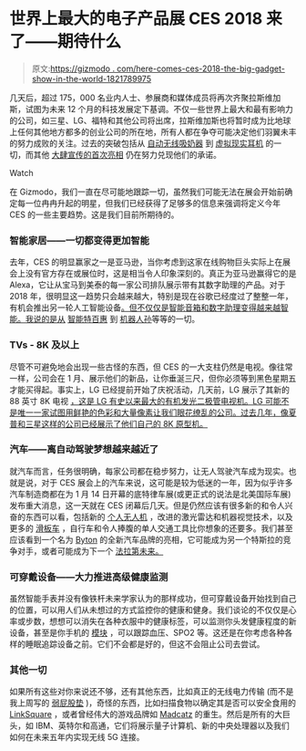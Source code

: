 # 世界上最大的电子产品展 CES 2018 来了——期待什么

> 原文:[https://gizmodo . com/here-comes-ces-2018-the-big-gadget-show-in-the-world-1821789975](https://gizmodo.com/here-comes-ces-2018-the-biggest-gadget-show-in-the-wor-1821789975)

几天后，超过 175，000 名业内人士、参展商和媒体成员将再次齐聚拉斯维加斯，试图为未来 12 个月的科技发展定下基调。不仅一些世界上最大和最有影响力的公司，如三星、LG、福特和其他公司将出席，拉斯维加斯也将暂时成为比地球上任何其他地方都多的创业公司的所在地，所有人都在争夺可能决定他们羽翼未丰的努力成败的关注。过去的突破包括从 [自动无线吸奶器](https://www.willowpump.com/) 到 [虚拟现实耳机](https://www.vive.com/us/) 的一切，而其他 [大肆宣传的首次亮相](https://jalopnik.com/accidental-billionaire-how-the-outlandish-ambition-of-1820471805) 仍在努力兑现他们的承诺。

Watch

在 Gizmodo，我们一直在尽可能地跟踪一切，虽然我们可能无法在展会开始前确定每一位冉冉升起的明星，但我们已经获得了足够多的信息来强调将定义今年 CES 的一些主要趋势。这是我们目前所期待的。

### 智能家居——一切都变得更加智能

去年，CES 的明显赢家之一是亚马逊，当你考虑到这家在线购物巨头实际上在展会上没有官方存在或展位时，这是相当令人印象深刻的。真正为亚马逊赢得它的是 Alexa，它让从宝马到美泰的每一家公司排队展示带有其数字助理的产品。对于 2018 年，很明显这一趋势只会越来越大，特别是现在谷歌已经度过了整整一年，有机会推出另一轮人工智能设备[。但不仅仅是智能音箱和数字助理变得越来越智能。我说的是从](https://gizmodo.com/its-hard-not-to-love-the-google-home-mini-1819341054) [智能特百惠](https://www.ovie.life/) 到 [机器人孙](https://vimeo.com/233592659)等等的一切。

### TVs - 8K 及以上

尽管不可避免地会出现一些古怪的东西，但 CES 的一大支柱仍然是电视。像往常一样，公司会在 1 月、展示他们的新品，让你垂涎三尺，但你必须等到黑色星期五才能买得起。事实上，LG 已经提前开始了庆祝活动，几天前，LG 展示了其新的 88 英寸 8K 电视 [，这是 LG 有史以来最大的有机发光二极管电视机。LG 可能不是唯一一家试图用鲜艳的色彩和大量像素让我们眼花缭乱的公司。过去几年，像夏普和三星这样的公司已经展示了他们自己的 8K 原型机。](https://gizmodo.com/i-really-want-to-see-lgs-new-8k-oled-tv-in-person-1821703780#_ga=2.137219760.1260912473.1514902500-326560710.1511622278)

### 汽车——离自动驾驶梦想越来越近了

就汽车而言，任务很明确，每家公司都在稳步努力，让无人驾驶汽车成为现实。也就是说，对于 CES 展会上的汽车来说，这可能是较为低迷的一年，因为似乎许多汽车制造商都在为 1 月 14 日开幕的底特律车展(或更正式的说法是北美国际车展)发布重大消息，这一天就在 CES 闭幕后几天。但是仍然应该有很多新的和令人兴奋的东西可以看，包括新的 [个人无人机](http://workhorse.com/surefly) ，改进的激光雷达和机器视觉技术，以及更多的 [滑板车](https://www.youtube.com/watch?v=JNv4w6DFoYs) ，自行车和令人捧腹的单人交通工具比你想象的还要多。我们甚至应该看到一个名为 [Byton](http://www.byton.com/) 的全新汽车品牌的亮相，它可能成为另一个特斯拉的竞争对手，或者可能成为下一个 [法拉第未来。](https://jalopnik.com/faraday-future-halts-construction-of-1-billion-factory-1796780223#_ga=2.74383762.1260912473.1514902500-326560710.1511622278)

### 可穿戴设备——大力推进高级健康监测

虽然智能手表并没有像铁杆未来学家认为的那样成功，但可穿戴设备开始找到自己的位置，可以用人们从未想过的方式监控你的健康和健身。我们谈论的不仅仅是心率或步数，想想可以消失在各种衣服中的健康标签，可以监测你头发健康程度的新设备，甚至是你手机的 [模块](http://vvvital.com/) ，可以跟踪血压、SPO2 等。这还是在你考虑各种各样的睡眠追踪设备之前。它们不会都是好的，但这不会阻止公司去尝试。

### 其他一切

如果所有这些对你来说还不够，还有其他东西，比如真正的无线电力传输 (而不是我上周写的 [弱屁股垫](https://gizmodo.com/we-tested-5-wireless-chargers-for-the-iphone-and-this-i-1821575429) )，奇怪的东西，比如扫描食物以确定其是否可以安全食用的 [LinkSquare](https://linksquare.io/) ，或者曾经伟大的游戏品牌如 [Madcatz](http://www.madcatz.com/) 的重生。然后是所有的大巨头，如 IBM、英特尔和高通，它们将展示量子计算机、新的中央处理器以及我们如何在未来五年内实现无线 5G 连接。
